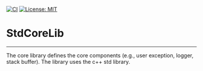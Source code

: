 [![CI](https://github.com/oleg951/StdCoreLib/actions/workflows/StdCoreLib.yml/badge.svg)](https://github.com/oleg951/StdCoreLib/actions/workflows/StdCoreLib.yml)
[![License: MIT](https://img.shields.io/badge/License-MIT-yellow.svg)](https://opensource.org/licenses/MIT)

# StdCoreLib
___
The core library defines the core components (e.g., user exception, logger, stack buffer). 
The library uses the c++ std library.
